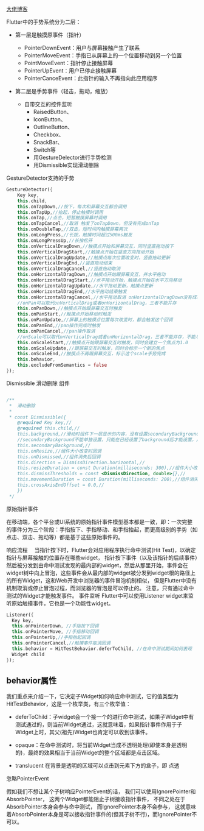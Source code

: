 [大佬博客](https://www.cnblogs.com/lxlx1798/p/11097012.html)

Flutter中的手势系统分为二层：

* 第一层是触摸原事件（指针）
    * PointerDownEvent：用户与屏幕接触产生了联系
    * PointerMoveEvent：手指已从屏幕上的一个位置移动到另一个位置
    * PointMoveEvent：指针停止接触屏幕
    * PointerUpEvent：用户已停止接触屏幕
    * PointerCanceEvent：此指针的输入不再指向此应用程序

* 第二层是手势事件（轻击，拖动，缩放）
    * 自带交互的控件监听
        * RaisedButton、
        * IconButton、
        * OutlineButton、
        * Checkbox、
        * SnackBar、
        * Switch等　　　　
        * 用GestureDelector进行手势检测
        * 用Dismissible实现滑动删除　　　　


GestureDetector支持的手势

```dart
GestureDetector({
    Key key,
    this.child,
    this.onTapDown,//按下，每次和屏幕交互都会调用
    this.onTapUp,//抬起，停止触摸时调用
    this.onTap,//点击，短暂触摸屏幕时调用
    this.onTapCancel,//取消 触发了onTapDown，但没有完成onTap
    this.onDoubleTap,//双击，短时间内触摸屏幕两次
    this.onLongPress,//长按，触摸时间超过500ms触发
    this.onLongPressUp,//长按松开
    this.onVerticalDragDown,//触摸点开始和屏幕交互，同时竖直拖动按下
    this.onVerticalDragStart,//触摸点开始在竖直方向拖动开始
    this.onVerticalDragUpdate,//触摸点每次位置改变时，竖直拖动更新
    this.onVerticalDragEnd,//竖直拖动结束
    this.onVerticalDragCancel,//竖直拖动取消
    this.onHorizontalDragDown,//触摸点开始跟屏幕交互，并水平拖动
    this.onHorizontalDragStart,//水平拖动开始，触摸点开始在水平方向移动
    this.onHorizontalDragUpdate,//水平拖动更新，触摸点更新
    this.onHorizontalDragEnd,//水平拖动结束触发
    this.onHorizontalDragCancel,//水平拖动取消 onHorizontalDragDown没有成功触发
    //onPan可以取代onVerticalDrag或者onHorizontalDrag，三者不能并存
    this.onPanDown,//触摸点开始跟屏幕交互时触发
    this.onPanStart,//触摸点开始移动时触发
    this.onPanUpdate,//屏幕上的触摸点位置每次改变时，都会触发这个回调
    this.onPanEnd,//pan操作完成时触发
    this.onPanCancel,//pan操作取消
    //onScale可以取代onVerticalDrag或者onHorizontalDrag，三者不能并存，不能与onPan并存
    this.onScaleStart,//触摸点开始跟屏幕交互时触发，同时会建立一个焦点为1.0
    this.onScaleUpdate,//跟屏幕交互时触发，同时会标示一个新的焦点
    this.onScaleEnd,//触摸点不再跟屏幕交互，标示这个scale手势完成
    this.behavior,
    this.excludeFromSemantics = false
});
```

Dismissible 滑动删除 组件
```dart

/**
 *  滑动删除
 *
 * const Dismissible({
    @required Key key,//
    @required this.child,//
    this.background,//滑动时组件下一层显示的内容，没有设置secondaryBackground时，从右往左或者从左往右滑动都显示该内容，设置了secondaryBackground后，从左往右滑动显示该内容，从右往左滑动显示secondaryBackground的内容
    //secondaryBackground不能单独设置，只能在已经设置了background后才能设置，从右往左滑动时显示
    this.secondaryBackground,//
    this.onResize,//组件大小改变时回调
    this.onDismissed,//组件消失后回调
    this.direction = DismissDirection.horizontal,//
    this.resizeDuration = const Duration(milliseconds: 300),//组件大小改变的时长
    this.dismissThresholds = const <DismissDirection, double>{},//
    this.movementDuration = const Duration(milliseconds: 200),//组件消失的时长
    this.crossAxisEndOffset = 0.0,//
    })
 */

```

原始指针事件

在移动端，各个平台或UI系统的原始指针事件模型基本都是一致，即：一次完整的事件分为三个阶段：手指按下、手指移动、和手指抬起，而更高级别的手势（如点击、双击、拖动等）都是基于这些原始事件的。

响应流程
　当指针按下时，Flutter会对应用程序执行命中测试(Hit Test)，以确定指针与屏幕接触的位置存在哪些widget， 指针按下事件（以及该指针的后续事件）然后被分发到由命中测试发现的最内部的widget，然后从那里开始，事件会在widget树中向上冒泡，这些事件会从最内部的widget被分发到widget根的路径上的所有Widget，这和Web开发中浏览器的事件冒泡机制相似， 但是Flutter中没有机制取消或停止冒泡过程，而浏览器的冒泡是可以停止的。
   注意，只有通过命中测试的Widget才能触发事件。
事件监听
     Flutter中可以使用Listener widget来监听原始触摸事件，它也是一个功能性widget。

```dart
Listener({
  Key key,
  this.onPointerDown, //手指按下回调
  this.onPointerMove, //手指移动回调
  this.onPointerUp,//手指抬起回调
  this.onPointerCancel,//触摸事件取消回调
  this.behavior = HitTestBehavior.deferToChild, //在命中测试期间如何表现
  Widget child
});
```

## behavior属性　　　　　　　　
我们重点来介绍一下，它决定子Widget如何响应命中测试，它的值类型为HitTestBehavior，这是一个枚举类，有三个枚举值：

* deferToChild：子widget会一个接一个的进行命中测试，如果子Widget中有测试通过的，则当前Widget通过，这就意味着，如果指针事件作用于子Widget上时，其父(祖先)Widget也肯定可以收到该事件。

* opaque：在命中测试时，将当前Widget当成不透明处理(即使本身是透明的)，最终的效果相当于当前Widget的整个区域都是点击区域。

* translucent 在背景是透明的区域可以点击到元素下方的盒子，即 点透

忽略PointerEvent

假如我们不想让某个子树响应PointerEvent的话，
我们可以使用IgnorePointer和AbsorbPointer，
这两个Widget都能阻止子树接收指针事件，
不同之处在于AbsorbPointer本身会参与命中测试，
而IgnorePointer本身不会参与，
这就意味着AbsorbPointer本身是可以接收指针事件的(但其子树不行)，而IgnorePointer不可以。